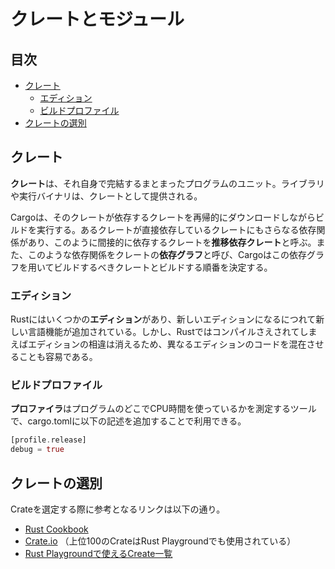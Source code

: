 # クレートとモジュール


## 目次

- [クレート](#クレート)
	- [エディション](#エディション)
	- [ビルドプロファイル](#ビルドプロファイル)
- [クレートの選別](#クレートの選別)


## クレート

**クレート**は、それ自身で完結するまとまったプログラムのユニット。ライブラリや実行バイナリは、クレートとして提供される。

Cargoは、そのクレートが依存するクレートを再帰的にダウンロードしながらビルドを実行する。あるクレートが直接依存しているクレートにもさらなる依存関係があり、このように間接的に依存するクレートを**推移依存クレート**と呼ぶ。また、このような依存関係をクレートの**依存グラフ**と呼び、Cargoはこの依存グラフを用いてビルドするべきクレートとビルドする順番を決定する。


### エディション

Rustにはいくつかの**エディション**があり、新しいエディションになるにつれて新しい言語機能が追加されている。しかし、Rustではコンパイルさえされてしまえばエディションの相違は消えるため、異なるエディションのコードを混在させることも容易である。


### ビルドプロファイル

**プロファイラ**はプログラムのどこでCPU時間を使っているかを測定するツールで、cargo.tomlに以下の記述を追加することで利用できる。

```rust
[profile.release]
debug = true
```


## クレートの選別

Crateを選定する際に参考となるリンクは以下の通り。

- [Rust Cookbook](https://uma0317.github.io/rust-cookbook-ja/intro.html)
- [Crate.io](https://crates.io/crates?sort=downloads) （上位100のCrateはRust Playgroundでも使用されている）
- [Rust Playgroundで使えるCreate一覧](https://github.com/integer32llc/rust-playground/blob/master/compiler/base/Cargo.toml)
